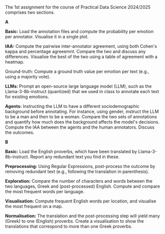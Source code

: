 The 1st assignment for the course of Practical Data Science 2024/2025 comprises two sections.



**A**



**Basic:** Load the annotation files and compute the probability per emotion per annotator. Visualise it in a single plot.

**IAA:** Compute the pairwise inter-annotator agreement, using both Cohen's kappa and percentage agreeemnt. Compare the two and discuss any differences. Visualise the best of the two using a table of agreement with a heatmap.

Ground-truth: Compute a ground truth value per emotion per text (e.g., using a majority vote).

**LLMs:** Prompt an open-source large language model (LLM), such as the Llama-3-8b-instruct (quantized) that we used in class to annotate each text for existing emotions.

**Agents:** Instructing the LLM to have a different sociodemographic background before annotating. For instance, using gender, instruct the LLM to be a man and then to be a woman. Compare the two sets of annotations and quantify how much does the background affects the model's decisions. Compute the IAA between the agents and the human annotators. Discuss the outcomes.



**Β**



**Basic:** Load the English proverbs, which have been translated by Llama-3-8b-instruct. Report any redundant text you find in these.

**Preprocessing:** Using Regular Expressions, post-process the outcome by removing redundant text (e.g., following the translation in parenthesis).

**Exploration:** Compare the number of characters and words between the two languages, Greek and (post-processed) English. Compute and compare the most frequent words per language.

**Visualisation:** Compute frequent English words per location, and visualise the most frequent on a map.

**Normalisation:** The translation and the post-processing step will yield many (Greek) to one (English) proverbs. Create a visualisation to show the translations that correspond to more than one Greek proverbs.

&nbsp;


